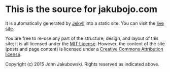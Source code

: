 # This is the source for jakubojo.com

It is automatically generated by [Jekyll] into a static site. You can visit the [live site].

You are free to re-use any part of the structure, design, and layout of this site; it is all licensed under the [MIT License]. However, the content of the site (posts and page content) is licensed under a [Creative Commons Attribution license].

Copyright (c) 2015 John Jakubowski. Rights reserved as indicated above.

[live site]: http://www.jakubojo.com "jakubojo"
[Jekyll]: https://github.com/jekyll/jekyll "Jekyll"
[MIT License]: http://www.opensource.org/licenses/mit-license.php "MIT License"
[Creative Commons Attribution license]: http://creativecommons.org/licenses/by-sa/4.0/ "Creative Commons Attribution license"

